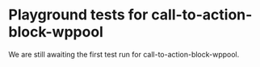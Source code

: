 # Playground tests for call-to-action-block-wppool
We are still awaiting the first test run for call-to-action-block-wppool.
